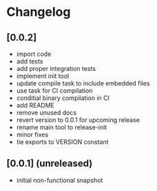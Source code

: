 # Changelog

## [0.0.2]

- import code
- add tests
- add proper integration tests
- implement init tool
- update compile task to include embedded files
- use task for CI compilation
- conditial binary compilation in CI
- add README
- remove unused docs
- revert version to 0.0.1 for upcoming release
- rename main tool to release-init
- minor fixes
- tie exports to VERSION constant

## [0.0.1] (unreleased)

- initial non-functional snapshot
